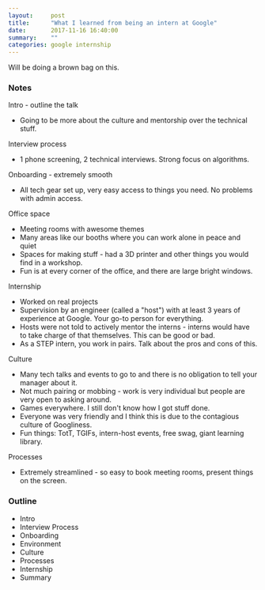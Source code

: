 ```yaml
---
layout:     post
title:      "What I learned from being an intern at Google"
date:       2017-11-16 16:40:00
summary:    "" 
categories: google internship
---
```

Will be doing a brown bag on this.   

### Notes
Intro - outline the talk
* Going to be more about the culture and mentorship over the technical stuff.  

Interview process
* 1 phone screening, 2 technical interviews. Strong focus on algorithms.  

Onboarding - extremely smooth  
* All tech gear set up, very easy access to things you need. No problems with admin access.  

Office space
* Meeting rooms with awesome themes
* Many areas like our booths where you can work alone in peace and quiet
* Spaces for making stuff - had a 3D printer and other things you would find in a workshop.
* Fun is at every corner of the office, and there are large bright windows.

Internship
* Worked on real projects
* Supervision by an engineer (called a "host") with at least 3 years of experience at Google. Your go-to person for everything.  
* Hosts were not told to actively mentor the interns - interns would have to take charge of that themselves. This can be good or bad.
* As a STEP intern, you work in pairs. Talk about the pros and cons of this.

Culture
* Many tech talks and events to go to and there is no obligation to tell your manager about it.
* Not much pairing or mobbing - work is very individual but people are very open to asking around.
* Games everywhere. I still don't know how I got stuff done.
* Everyone was very friendly and I think this is due to the contagious culture of Googliness.
* Fun things: TotT, TGIFs, intern-host events, free swag, giant learning library.

Processes
* Extremely streamlined - so easy to book meeting rooms, present things on the screen.  

### Outline
* Intro
* Interview Process
* Onboarding
* Environment
* Culture
* Processes
* Internship
* Summary
